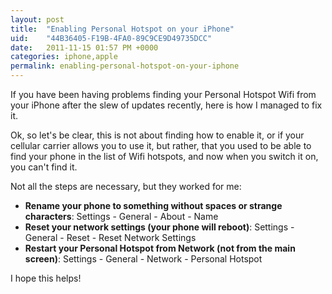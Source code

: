 ```yaml
---
layout: post
title:  "Enabling Personal Hotspot on your iPhone"
uid:	"44B36405-F19B-4FA0-89C9CE9D49735DCC"
date:   2011-11-15 01:57 PM +0000
categories: iphone,apple
permalink: enabling-personal-hotspot-on-your-iphone
---
```

<p>If you have been having problems finding your Personal Hotspot Wifi from your iPhone after the slew of updates recently, here is how I managed to fix it. </p>
<p>Ok, so let's be clear, this is not about finding how to enable it, or if your cellular carrier allows you to use it, but rather, that you used to be able to find your phone in the list of Wifi hotspots, and now when you switch it on, you can't find it. </p>
<p>Not all the steps are necessary, but they worked for me:</p>
<ul>
<li><strong>Rename your phone to something without spaces or strange characters</strong>: Settings - General - About - Name</li>
<li><strong>Reset your network settings (your phone will reboot)</strong>: Settings - General - Reset - Reset Network Settings</li>
<li><strong>Restart your Personal Hotspot from Network (not from the main screen)</strong>: Settings - General - Network - Personal Hotspot</li>
</ul>
<p>I hope this helps!</p>